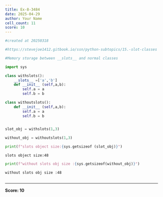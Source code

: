 ```yaml
---
title: Ex-8-3484
date: 2025-04-29
author: Your Name
cell_count: 11
score: 10
---
```


```python
#created at 20250318
```


```python
#https://stevejoe1412.gitbook.io/ssn/python-subtopics/15.-slot-classes
```


```python
#Memory storage between __slots__ and normal classes
```


```python
import sys
```


```python
class withslots():
    __slots__ =['a','b']
    def __init__ (self,a,b):
        self.a = a
        self.b = b        
```


```python
class withoutslots():
    def __init__ (self,a,b):
        self.a = a
        self.b = b
        
```


```python
slot_obj = withslots(1,3)
```


```python
without_obj = withoutslots(1,3)
```


```python
print(f"slots object size:{sys.getsizeof (slot_obj)}")
```

    slots object size:48



```python
print(f"without slots obj size :{sys.getsizeof(without_obj)}")
```

    without slots obj size :48



```python

```


---
**Score: 10**